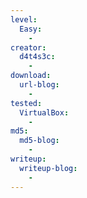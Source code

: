 ```yaml
---
level:
  Easy:
    -
creator:
  d4t4s3c:
    -
download:
  url-blog:
    -
tested:
  VirtualBox:
    -
md5:
  md5-blog:
    -
writeup:
  writeup-blog:
    -
---
```

